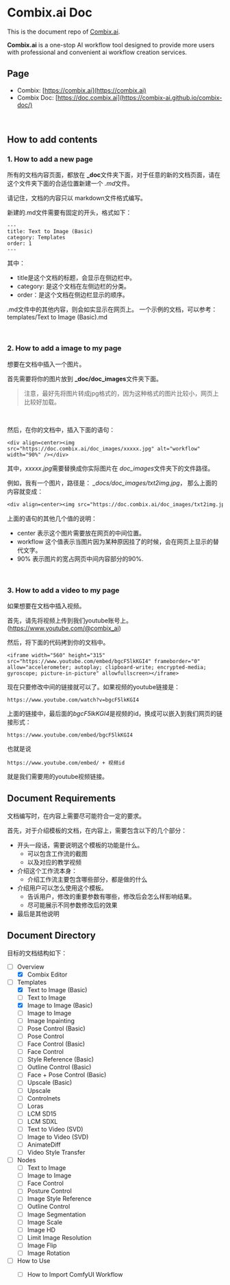 # Combix.ai Doc

This is the document repo of [Combix.ai](https://combix.ai/).

**Combix.ai** is a one-stop AI workflow tool designed to provide more users with professional and convenient ai workflow creation services.



## Page

* Combix: [https://combix.ai](https://combix.ai)
* Combix Doc: [https://doc.combix.ai](https://combix-ai.github.io/combix-doc/)


<br>

## How to add contents

### 1. How to add a new page
所有的文档内容页面，都放在 **_doc**文件夹下面，对于任意的新的文档页面，请在这个文件夹下面的合适位置新建一个 *.md*文件。

请记住，文档的内容只以 markdown文件格式编写。

新建的.md文件需要有固定的开头，格式如下：
```
---
title: Text to Image (Basic)
category: Templates
order: 1
---

```
其中：
* title是这个文档的标题，会显示在侧边栏中。
* category: 是这个文档在左侧边栏的分类。
* order：是这个文档在侧边栏显示的顺序。

.md文件中的其他内容，则会如实显示在网页上。
一个示例的文档，可以参考： templates/Text to Image (Basic).md

<br>

### 2. How to add a image to my page
想要在文档中插入一个图片。

首先需要将你的图片放到 **_doc/doc_images**文件夹下面。

> 注意，最好先将图片转成jpg格式的，因为这种格式的图片比较小，网页上比较好加载。

<br>

然后，在你的文档中，插入下面的语句：
```
<div align=center><img src="https://doc.combix.ai/doc_images/xxxxx.jpg" alt="workflow" width="90%" /></div>
```
其中，*xxxxx.jpg*需要替换成你实际图片在 *doc_images*文件夹下的文件路径。

例如，我有一个图片，路径是： *_docs/doc_images/txt2img.jpg*， 那么上面的内容就变成：
```txt
<div align=center><img src="https://doc.combix.ai/doc_images/txt2img.jpg" alt="workflow" width="90%" /></div>
```

上面的语句的其他几个值的说明：
* center 表示这个图片需要放在网页的中间位置。
* workflow 这个值表示当图片因为某种原因挂了的时候，会在网页上显示的替代文字。
* 90% 表示图片的宽占网页中间内容部分的90%.


<br>

### 3. How to add a video to my page

如果想要在文档中插入视频。

首先，请先将视频上传到我们youtube账号上。(https://www.youtube.com/@combix_ai)

然后，将下面的代码拷到你的文档中。

```
<iframe width="560" height="315" src="https://www.youtube.com/embed/bgcF5lkKGI4" frameborder="0" allow="accelerometer; autoplay; clipboard-write; encrypted-media; gyroscope; picture-in-picture" allowfullscreen></iframe>
```

现在只要修改中间的链接就可以了。如果视频的youtube链接是：
```
https://www.youtube.com/watch?v=bgcF5lkKGI4
```
上面的链接中，最后面的*bgcF5lkKGI4*是视频的id，换成可以嵌入到我们网页的链接形式：
```
https://www.youtube.com/embed/bgcF5lkKGI4
```
也就是说
```
https://www.youtube.com/embed/ + 视频id
```
就是我们需要用的youtube视频链接。



## Document Requirements

文档编写时，在内容上需要尽可能符合一定的要求。

首先，对于介绍模板的文档，在内容上，需要包含以下的几个部分：
* 开头一段话，需要说明这个模板的功能是什么。
  * 可以包含工作流的截图
  * 以及对应的教学视频
* 介绍这个工作流本身：
  * 介绍工作流主要包含哪些部分，都是做的什么
* 介绍用户可以怎么使用这个模板。
  * 告诉用户，修改的重要参数有哪些，修改后会怎么样影响结果。
  * 尽可能展示不同参数修改后的效果
* 最后是其他说明


## Document Directory

目标的文档结构如下：


- [ ] Overview
  - [x] Combix Editor
- [ ] Templates
  - [x] Text to Image (Basic)
  - [ ] Text to Image
  - [x] Image to Image (Basic)
  - [ ] Image to Image
  - [ ] Image Inpainting
  - [ ] Pose Control (Basic)
  - [ ] Pose Control
  - [ ] Face Control (Basic)
  - [ ] Face Control
  - [ ] Style Reference (Basic)
  - [ ] Outline Control (Basic)
  - [ ] Face + Pose Control (Basic)
  - [ ] Upscale (Basic)
  - [ ] Upscale
  - [ ] Controlnets
  - [ ] Loras
  - [ ] LCM SD15
  - [ ] LCM SDXL
  - [ ] Text to Video (SVD)
  - [ ] Image to Video (SVD)
  - [ ] AnimateDiff
  - [ ] Video Style Transfer
- [ ] Nodes
  - [ ] Text to Image
  - [ ] Image to Image
  - [ ] Face Control
  - [ ] Posture Control
  - [ ] Image Style Reference
  - [ ] Outline Control
  - [ ] Image Segmentation
  - [ ] Image Scale
  - [ ] Image HD
  - [ ] Limit Image Resolution
  - [ ] Image Flip
  - [ ] Image Rotation
- [ ] How to Use
  - [ ] How to Import ComfyUI Workflow
  

  